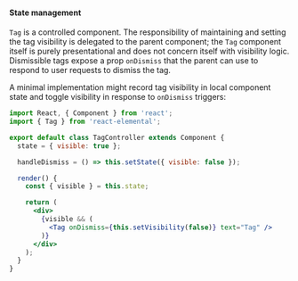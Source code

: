 #### State management

`Tag` is a controlled component. The responsibility of maintaining and setting the tag visibility is delegated to the parent component; the `Tag` component itself is purely presentational and does not concern itself with visibility logic. Dismissible tags expose a prop `onDismiss` that the parent can use to respond to user requests to dismiss the tag.

A minimal implementation might record tag visibility in local component state and toggle visibility in response to `onDismiss` triggers:

```jsx
import React, { Component } from 'react';
import { Tag } from 'react-elemental';

export default class TagController extends Component {
  state = { visible: true };

  handleDismiss = () => this.setState({ visible: false });

  render() {
    const { visible } = this.state;

    return (
      <div>
        {visible && (
          <Tag onDismiss={this.setVisibility(false)} text="Tag" />
        )}
      </div>
    );
  }
}
```

